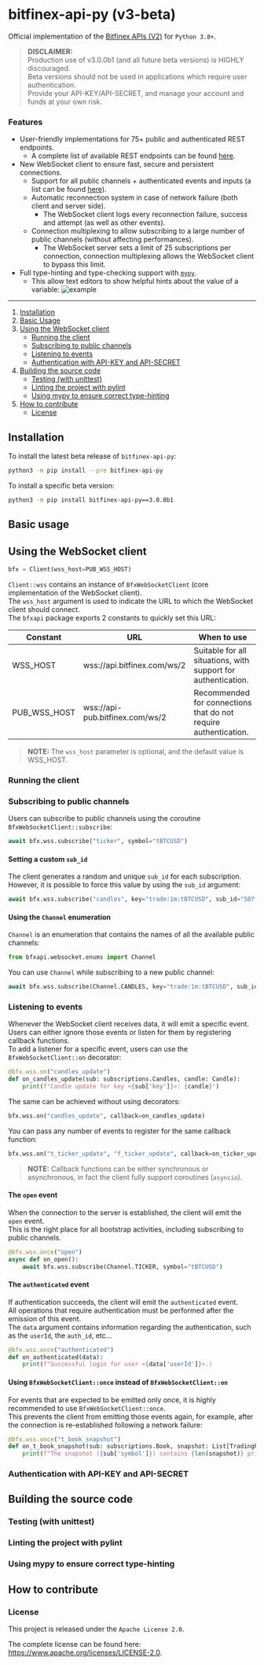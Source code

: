 # bitfinex-api-py (v3-beta)

Official implementation of the [Bitfinex APIs (V2)](https://docs.bitfinex.com/docs) for `Python 3.8+`.

> **DISCLAIMER:** \
Production use of v3.0.0b1 (and all future beta versions) is HIGHLY discouraged. \
Beta versions should not be used in applications which require user authentication. \
Provide your API-KEY/API-SECRET, and manage your account and funds at your own risk.

### Features
- User-friendly implementations for 75+ public and authenticated REST endpoints.
    * A complete list of available REST endpoints can be found [here](https://docs.bitfinex.com/reference).
- New WebSocket client to ensure fast, secure and persistent connections.
    * Support for all public channels + authenticated events and inputs (a list can be found [here](https://docs.bitfinex.com/docs/ws-public)).
    * Automatic reconnection system in case of network failure (both client and server side).
        - The WebSocket client logs every reconnection failure, success and attempt (as well as other events).
    * Connection multiplexing to allow subscribing to a large number of public channels (without affecting performances).
        - The WebSocket server sets a limit of 25 subscriptions per connection, connection multiplexing allows the WebSocket client to bypass this limit.
- Full type-hinting and type-checking support with [`mypy`](https://github.com/python/mypy). 
    * This allow text editors to show helpful hints about the value of a variable: ![example](https://i.imgur.com/aDjapcN.png "Type-hinting example on a random code snippet")

---

1. [Installation](#installation)
2. [Basic Usage](#basic-usage)
3. [Using the WebSocket client](#using-the-websocket-client)
    * [Running the client](#running-the-client)
    * [Subscribing to public channels](#subscribing-to-public-channels)
    * [Listening to events](#listening-to-events)
    * [Authentication with API-KEY and API-SECRET](#authentication-with-api-key-and-api-secret)
4. [Building the source code](#building-the-source-code)
    * [Testing (with unittest)](#testing-with-unittest)
    * [Linting the project with pylint](#linting-the-project-with-pylint)
    * [Using mypy to ensure correct type-hinting](#using-mypy-to-ensure-correct-type-hinting)
5. [How to contribute](#how-to-contribute)
    * [License](#license)

## Installation

To install the latest beta release of `bitfinex-api-py`:
```bash
python3 -m pip install --pre bitfinex-api-py
```
To install a specific beta version:
```bash
python3 -m pip install bitfinex-api-py==3.0.0b1
```

## Basic usage

## Using the WebSocket client

```python
bfx = Client(wss_host=PUB_WSS_HOST)
```

`Client::wss` contains an instance of `BfxWebSocketClient` (core implementation of the WebSocket client). \
The `wss_host` argument is used to indicate the URL to which the WebSocket client should connect. \
The `bfxapi` package exports 2 constants to quickly set this URL:

Constant | URL | When to use
--- | --- | ---
WSS_HOST | wss://api.bitfinex.com/ws/2 | Suitable for all situations, with support for authentication.
PUB_WSS_HOST | wss://api-pub.bitfinex.com/ws/2 | Recommended for connections that do not require authentication.

> **NOTE:** The `wss_host` parameter is optional, and the default value is WSS_HOST.

### Running the client

### Subscribing to public channels

Users can subscribe to public channels using the coroutine `BfxWebSocketClient::subscribe`:
```python
await bfx.wss.subscribe("ticker", symbol="tBTCUSD")
```

#### Setting a custom `sub_id`

The client generates a random and unique `sub_id` for each subscription. \
However, it is possible to force this value by using the `sub_id` argument:

```python
await bfx.wss.subscribe("candles", key="trade:1m:tBTCUSD", sub_id="507f1f77bcf86cd799439011")
```

#### Using the `Channel` enumeration

`Channel` is an enumeration that contains the names of all the available public channels:
```python
from bfxapi.websocket.enums import Channel
```

You can use `Channel` while subscribing to a new public channel:
```python
await bfx.wss.subscribe(Channel.CANDLES, key="trade:1m:tBTCUSD", sub_id="507f1f77bcf86cd799439011")
```

### Listening to events

Whenever the WebSocket client receives data, it will emit a specific event. \
Users can either ignore those events or listen for them by registering callback functions. \
To add a listener for a specific event, users can use the `BfxWebSocketClient::on` decorator:
```python
@bfx.wss.on("candles_update")
def on_candles_update(sub: subscriptions.Candles, candle: Candle):
    print(f"Candle update for key <{sub['key']}>: {candle}")
```

The same can be achieved without using decorators:
```python
bfx.wss.on("candles_update", callback=on_candles_update)
```

You can pass any number of events to register for the same callback function:
```python
bfx.wss.on("t_ticker_update", "f_ticker_update", callback=on_ticker_update)
```

> **NOTE:** Callback functions can be either synchronous or asynchronous, in fact the client fully support coroutines (`asyncio`).

#### The `open` event

When the connection to the server is established, the client will emit the `open` event. \
This is the right place for all bootstrap activities, including subscribing to public channels.

```python
@bfx.wss.once("open")
async def on_open():
    await bfx.wss.subscribe(Channel.TICKER, symbol="tBTCUSD")
```

#### The `authenticated` event


If authentication succeeds, the client will emit the `authenticated` event. \
All operations that require authentication must be performed after the emission of this event. \
The `data` argument contains information regarding the authentication, such as the `userId`, the `auth_id`, etc...

```python
@bfx.wss.once("authenticated")
def on_authenticated(data):
    print(f"Successful login for user <{data['userId']}>.)
```

#### Using `BfxWebSocketClient::once` instead of `BfxWebSocketClient::on`

For events that are expected to be emitted only once, it is highly recommended to use `BfxWebSocketClient::once`. \
This prevents the client from emitting those events again, for example, after the connection is re-established following a network failure:

```python
@bfx.wss.once("t_book_snapshot")
def on_t_book_snapshot(sub: subscriptions.Book, snapshot: List[TradingPairBook]):
    print(f"The snapshot ({sub['symbol']}) contains {len(snapshot)} price points.")
```

### Authentication with API-KEY and API-SECRET

## Building the source code

### Testing (with unittest)

### Linting the project with pylint

### Using mypy to ensure correct type-hinting

## How to contribute

### License
This project is released under the `Apache License 2.0`.

The complete license can be found here: https://www.apache.org/licenses/LICENSE-2.0.
